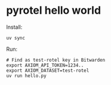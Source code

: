 # pyrotel hello world

Install:

``` shell
uv sync
```

Run:

``` shell
# Find as test-rotel key in Bitwarden
export AXIOM_API_TOKEN=1234..
export AXIOM_DATASET=test-rotel
uv run hello.py
```
